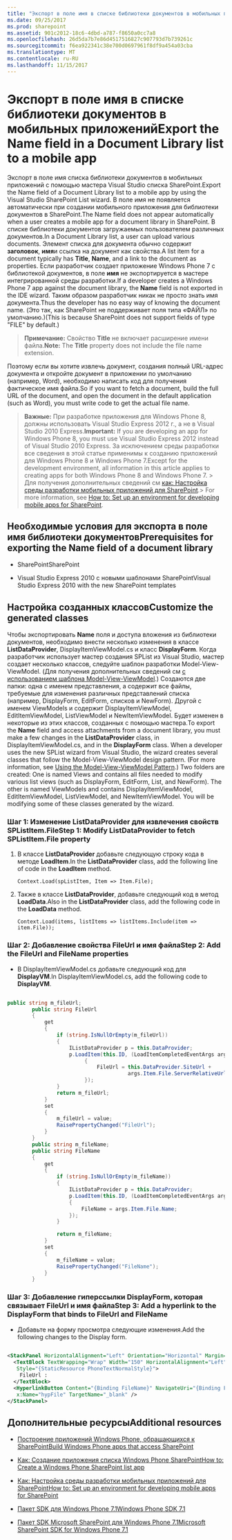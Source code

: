 ```yaml
---
title: "Экспорт в поле имя в списке библиотеки документов в мобильных приложений"
ms.date: 09/25/2017
ms.prod: sharepoint
ms.assetid: 901c2012-18c6-4dbd-a787-f8650a0cc7a8
ms.openlocfilehash: 26d5da7b7e86d4517516827c907793d7b739261c
ms.sourcegitcommit: f6ea922341c38e700d0697961f8df9a454a03cba
ms.translationtype: MT
ms.contentlocale: ru-RU
ms.lasthandoff: 11/15/2017
---
```

# <a name="export-the-name-field-in-a-document-library-list-to-a-mobile-app"></a><span data-ttu-id="7de90-102">Экспорт в поле имя в списке библиотеки документов в мобильных приложений</span><span class="sxs-lookup"><span data-stu-id="7de90-102">Export the Name field in a Document Library list to a mobile app</span></span>

<span data-ttu-id="7de90-103">Экспорт в поле имя списка библиотеки документов в мобильных приложений с помощью мастера Visual Studio списка SharePoint.</span><span class="sxs-lookup"><span data-stu-id="7de90-103">Export the Name field of a Document Library list to a mobile app by using the Visual Studio SharePoint List wizard.</span></span> <span data-ttu-id="7de90-104">В поле имя не появляется автоматически при создании мобильного приложения для библиотеки документов в SharePoint.</span><span class="sxs-lookup"><span data-stu-id="7de90-104">The Name field does not appear automatically when a user creates a mobile app for a document library in SharePoint.</span></span>
<span data-ttu-id="7de90-105">В списке библиотеки документов загружаемых пользователем различных документов.</span><span class="sxs-lookup"><span data-stu-id="7de90-105">In a Document Library list, a user can upload various documents.</span></span> <span data-ttu-id="7de90-106">Элемент списка для документа обычно содержит **заголовок**, **имя**и ссылка на документ как свойства.</span><span class="sxs-lookup"><span data-stu-id="7de90-106">A list item for a document typically has **Title**, **Name**, and a link to the document as properties.</span></span> <span data-ttu-id="7de90-107">Если разработчик создает приложение Windows Phone 7 с библиотекой документов, в поле **имя** не экспортируется в мастере интегрированной среды разработки.</span><span class="sxs-lookup"><span data-stu-id="7de90-107">If a developer creates a Windows Phone 7 app against the document library, the **Name** field is not exported in the IDE wizard.</span></span> <span data-ttu-id="7de90-108">Таким образом разработчик никак не просто знать имя документа.</span><span class="sxs-lookup"><span data-stu-id="7de90-108">Thus the developer has no easy way of knowing the document name.</span></span> <span data-ttu-id="7de90-109">(Это так, как SharePoint не поддерживает поля типа «ФАЙЛ» по умолчанию.)</span><span class="sxs-lookup"><span data-stu-id="7de90-109">(This is because SharePoint does not support fields of type "FILE" by default.)</span></span>
  
    
    


> <span data-ttu-id="7de90-110">**Примечание:** Свойство **Title** не включает расширение имени файла.</span><span class="sxs-lookup"><span data-stu-id="7de90-110">**Note:** The **Title** property does not include the file name extension.</span></span>
  
    
    


<span data-ttu-id="7de90-111">Поэтому если вы хотите извлечь документ, создания полный URL-адрес документа и откройте документ в приложении по умолчанию (например, Word), необходимо написать код для получения фактическое имя файла.</span><span class="sxs-lookup"><span data-stu-id="7de90-111">So if you want to fetch a document, build the full URL of the document, and open the document in the default application (such as Word), you must write code to get the actual file name.</span></span>
  
    
    


> <span data-ttu-id="7de90-112">**Важные:** При разработке приложения для Windows Phone 8, должны использовать Visual Studio Express 2012 г., а не в Visual Studio 2010 Express.</span><span class="sxs-lookup"><span data-stu-id="7de90-112">**Important:** If you are developing an app for Windows Phone 8, you must use Visual Studio Express 2012 instead of Visual Studio 2010 Express.</span></span> <span data-ttu-id="7de90-113">За исключением среды разработки все сведения в этой статье применимы к созданию приложений для Windows Phone 8 и Windows Phone 7.</span><span class="sxs-lookup"><span data-stu-id="7de90-113">Except for the development environment, all information in this article applies to creating apps for both Windows Phone 8 and Windows Phone 7.</span></span> <span data-ttu-id="7de90-114">> Для получения дополнительных сведений см [как: Настройка среды разработки мобильных приложений для SharePoint](how-to-set-up-an-environment-for-developing-mobile-apps-for-sharepoint.md).</span><span class="sxs-lookup"><span data-stu-id="7de90-114">> For more information, see  [How to: Set up an environment for developing mobile apps for SharePoint](how-to-set-up-an-environment-for-developing-mobile-apps-for-sharepoint.md).</span></span> 
  
    
    


## <a name="prerequisites-for-exporting-the-name-field-of-a-document-library"></a><span data-ttu-id="7de90-115">Необходимые условия для экспорта в поле имя библиотеки документов</span><span class="sxs-lookup"><span data-stu-id="7de90-115">Prerequisites for exporting the Name field of a document library</span></span>


- <span data-ttu-id="7de90-116">SharePoint</span><span class="sxs-lookup"><span data-stu-id="7de90-116">SharePoint</span></span>
    
  
- <span data-ttu-id="7de90-117">Visual Studio Express 2010 с новыми шаблонами SharePoint</span><span class="sxs-lookup"><span data-stu-id="7de90-117">Visual Studio Express 2010 with the new SharePoint templates</span></span>
    
  

## <a name="customize-the-generated-classes"></a><span data-ttu-id="7de90-118">Настройка созданных классов</span><span class="sxs-lookup"><span data-stu-id="7de90-118">Customize the generated classes</span></span>
<span data-ttu-id="7de90-119"><a name="HowToExportTheNameFieldInADocumentLibraryListToAMobileApp_CustomizeTheGeneratedClases"> </a></span><span class="sxs-lookup"><span data-stu-id="7de90-119"><a name="HowToExportTheNameFieldInADocumentLibraryListToAMobileApp_CustomizeTheGeneratedClases"> </a></span></span>

<span data-ttu-id="7de90-p103">Чтобы экспортировать **Name** поля и доступа вложения из библиотеки документов, необходимо внести несколько изменения в классе **ListDataProvider**, DisplayItemViewModel.cs и класс **DisplayForm**. Когда разработчик использует мастер создания SPList из Visual Studio, мастер создает несколько классов, следуйте шаблон разработки Model-View-ViewModel. (Для получения дополнительных сведений см [с использованием шаблона Model-View-ViewModel](http://msdn.microsoft.com/en-us/library/hh821028.aspx).) Создаются две папки: одна с именем представления, а содержит все файлы, требуемые для изменения различных представлений списка (например, DisplayForm, EditForm, списков и NewForm). Другой с именем ViewModels и содержит DisplayItemViewModel, EditItemViewModel, ListViewModel и NewItemViewModel. Будет изменен в некоторые из этих классов, созданных с помощью мастера.</span><span class="sxs-lookup"><span data-stu-id="7de90-p103">To export the **Name** field and access attachments from a document library, you must make a few changes in the **ListDataProvider** class, in DisplayItemViewModel.cs, and in the **DisplayForm** class. When a developer uses the new SPList wizard from Visual Studio, the wizard creates several classes that follow the Model-View-ViewModel design pattern. (For more information, see [Using the Model-View-ViewModel Pattern](http://msdn.microsoft.com/en-us/library/hh821028.aspx).) Two folders are created: One is named Views and contains all files needed to modify various list views (such as DisplayForm, EditForm, List, and NewForm). The other is named ViewModels and contains DisplayItemViewModel, EditItemViewModel, ListViewModel, and NewItemViewModel. You will be modifying some of these classes generated by the wizard.</span></span>
  
    
    

### <a name="step-1-modify-listdataprovider-to-fetch-splistitemfile-property"></a><span data-ttu-id="7de90-125">Шаг 1: Изменение ListDataProvider для извлечения свойств SPListItem.File</span><span class="sxs-lookup"><span data-stu-id="7de90-125">Step 1: Modify ListDataProvider to fetch SPListItem.File property</span></span>


1. <span data-ttu-id="7de90-126">В классе **ListDataProvider** добавьте следующую строку кода в методе **LoadItem**.</span><span class="sxs-lookup"><span data-stu-id="7de90-126">In the **ListDataProvider** class, add the following line of code in the **LoadItem** method.</span></span>
    
     `Context.Load(spListItem, Item => Item.File);`
    
  
2. <span data-ttu-id="7de90-127">Также в классе **ListDataProvider**, добавьте следующий код в метод **LoadData**.</span><span class="sxs-lookup"><span data-stu-id="7de90-127">Also in the **ListDataProvider** class, add the following code in the **LoadData** method.</span></span>
    
     `Context.Load(items, listItems => listItems.Include(item => item.File));`
    
  

### <a name="step-2-add-the-fileurl-and-filename-properties"></a><span data-ttu-id="7de90-128">Шаг 2: Добавление свойства FileUrl и имя файла</span><span class="sxs-lookup"><span data-stu-id="7de90-128">Step 2: Add the FileUrl and FileName properties</span></span>


- <span data-ttu-id="7de90-129">В DisplayItemViewModel.cs добавьте следующий код для **DisplayVM**.</span><span class="sxs-lookup"><span data-stu-id="7de90-129">In DisplayItemViewModel.cs, add the following code to **DisplayVM**.</span></span>
    
```cs
  
public string m_fileUrl;
        public string FileUrl
        {
            get
            {
                if (string.IsNullOrEmpty(m_fileUrl))
                {
                    IListDataProvider p = this.DataProvider;
                    p.LoadItem(this.ID, (LoadItemCompletedEventArgs args) =>
                         {
                             FileUrl = this.DataProvider.SiteUrl + 
                                       args.Item.File.ServerRelativeUrl;
                         });
                }
                return m_fileUrl;
            }
            set
            {
                m_fileUrl = value;
                RaisePropertyChanged("FileUrl");
            }
        }
        public string m_fileName;
        public string FileName
        {
            get
            {
                if (string.IsNullOrEmpty(m_fileName))
                {
                    IListDataProvider p = this.DataProvider;
                    p.LoadItem(this.ID, (LoadItemCompletedEventArgs args) =>
                    {
                        FileName = args.Item.File.Name;
                    });
                }

                return m_fileName;
            }
            set
            {
                m_fileName = value;
                RaisePropertyChanged("FileName");
            }
        }
```


### <a name="step-3-add-a-hyperlink-to-the-displayform-that-binds-to-fileurl-and-filename"></a><span data-ttu-id="7de90-130">Шаг 3: Добавление гиперссылки DisplayForm, которая связывает FileUrl и имя файла</span><span class="sxs-lookup"><span data-stu-id="7de90-130">Step 3: Add a hyperlink to the DisplayForm that binds to FileUrl and FileName</span></span>


- <span data-ttu-id="7de90-131">Добавьте на форму просмотра следующие изменения.</span><span class="sxs-lookup"><span data-stu-id="7de90-131">Add the following changes to the Display form.</span></span>
    
```XML
  
<StackPanel HorizontalAlignment="Left" Orientation="Horizontal" Margin="0,5,0,5">
  <TextBlock TextWrapping="Wrap" Width="150" HorizontalAlignment="Left" 
   Style="{StaticResource PhoneTextNormalStyle}">
    FileUrl :
  </TextBlock>
  <HyperlinkButton Content="{Binding FileName}" NavigateUri="{Binding FileUrl}" 
   x:Name="hypFile" TargetName="_blank" />
</StackPanel>

```


## <a name="additional-resources"></a><span data-ttu-id="7de90-132">Дополнительные ресурсы</span><span class="sxs-lookup"><span data-stu-id="7de90-132">Additional resources</span></span>
<span data-ttu-id="7de90-133"><a name="SP15StoreSPlist_addlresources"> </a></span><span class="sxs-lookup"><span data-stu-id="7de90-133"><a name="SP15StoreSPlist_addlresources"> </a></span></span>


-  [<span data-ttu-id="7de90-134">Построение приложений Windows Phone, обращающихся к SharePoint</span><span class="sxs-lookup"><span data-stu-id="7de90-134">Build Windows Phone apps that access SharePoint</span></span>](build-windows-phone-apps-that-access-sharepoint.md)
    
  
-  [<span data-ttu-id="7de90-135">Как: Создание приложения списка Windows Phone SharePoint</span><span class="sxs-lookup"><span data-stu-id="7de90-135">How to: Create a Windows Phone SharePoint list app</span></span>](how-to-create-a-windows-phone-sharepoint-list-app.md)
    
  
-  [<span data-ttu-id="7de90-136">Как: Настройка среды разработки мобильных приложений для SharePoint</span><span class="sxs-lookup"><span data-stu-id="7de90-136">How to: Set up an environment for developing mobile apps for SharePoint</span></span>](how-to-set-up-an-environment-for-developing-mobile-apps-for-sharepoint.md)
    
  
-  [<span data-ttu-id="7de90-137">Пакет SDK для Windows Phone 7.1</span><span class="sxs-lookup"><span data-stu-id="7de90-137">Windows Phone SDK 7.1</span></span>](http://www.microsoft.com/en-us/download/details.aspx?id=27570)
    
  
-  [<span data-ttu-id="7de90-138">Пакет SDK Microsoft SharePoint для Windows Phone 7.1</span><span class="sxs-lookup"><span data-stu-id="7de90-138">Microsoft SharePoint SDK for Windows Phone 7.1</span></span>](http://www.microsoft.com/en-us/download/details.aspx?id=30476)
    
  

